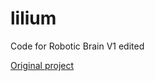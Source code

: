 # lilium
Code for Robotic Brain V1 edited

<a href="https://github.com/lordNil/lilium">Original project</a>
